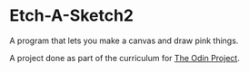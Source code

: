 # Etch-A-Sketch2
A program that lets you make a canvas and draw pink things.


<p>A project done as part of the curriculum for <a href="http://www.theodinproject.com/">The Odin Project</a>.</p>
